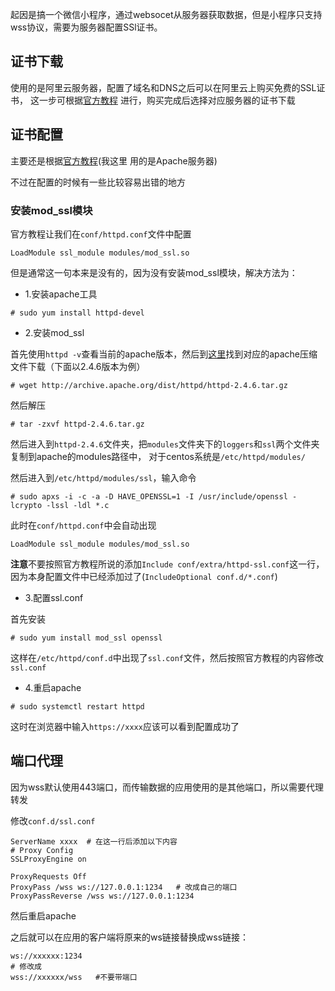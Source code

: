 起因是搞一个微信小程序，通过websocet从服务器获取数据，但是小程序只支持wss协议，需要为服务器配置SSl证书。

## 证书下载

使用的是阿里云服务器，配置了域名和DNS之后可以在阿里云上购买免费的SSL证书，
这一步可根据[官方教程](https://help.aliyun.com/document_detail/144488.html?spm=a2c4g.11186623.2.13.331847b9jG38UW#task-2345554)
进行，购买完成后选择对应服务器的证书下载

## 证书配置

主要还是根据[官方教程](https://help.aliyun.com/document_detail/98727.html?spm=a2c4g.11186623.2.17.6e0227e72ZGADI#concept-zsp-d1x-yfb)(我这里
用的是Apache服务器)

不过在配置的时候有一些比较容易出错的地方

### 安装mod_ssl模块

官方教程让我们在`conf/httpd.conf`文件中配置
```
LoadModule ssl_module modules/mod_ssl.so
```

但是通常这一句本来是没有的，因为没有安装mod_ssl模块，解决方法为：

- 1.安装apache工具
```
# sudo yum install httpd-devel
```

- 2.安装mod_ssl

首先使用`httpd -v`查看当前的apache版本，然后到[这里](http://archive.apache.org/dist/httpd/)找到对应的apache压缩文件下载（下面以2.4.6版本为例）
```
# wget http://archive.apache.org/dist/httpd/httpd-2.4.6.tar.gz
```

然后解压
```
# tar -zxvf httpd-2.4.6.tar.gz
```

然后进入到`httpd-2.4.6`文件夹，把`modules`文件夹下的`loggers`和`ssl`两个文件夹复制到apache的modules路径中，
对于centos系统是`/etc/httpd/modules/`

然后进入到`/etc/httpd/modules/ssl`，输入命令
```
# sudo apxs -i -c -a -D HAVE_OPENSSL=1 -I /usr/include/openssl -lcrypto -lssl -ldl *.c
```

此时在`conf/httpd.conf`中会自动出现
```
LoadModule ssl_module modules/mod_ssl.so
```

**注意**不要按照官方教程所说的添加`Include conf/extra/httpd-ssl.conf`这一行，因为本身配置文件中已经添加过了(`IncludeOptional conf.d/*.conf`)

- 3.配置ssl.conf

首先安装
```
# sudo yum install mod_ssl openssl
```

这样在`/etc/httpd/conf.d`中出现了`ssl.conf`文件，然后按照官方教程的内容修改`ssl.conf`

- 4.重启apache
```
# sudo systemctl restart httpd
```

这时在浏览器中输入`https://xxxx`应该可以看到配置成功了

## 端口代理

因为wss默认使用443端口，而传输数据的应用使用的是其他端口，所以需要代理转发

修改`conf.d/ssl.conf`

```
ServerName xxxx  # 在这一行后添加以下内容
# Proxy Config
SSLProxyEngine on
 
ProxyRequests Off
ProxyPass /wss ws://127.0.0.1:1234   # 改成自己的端口
ProxyPassReverse /wss ws://127.0.0.1:1234
```

然后重启apache

之后就可以在应用的客户端将原来的ws链接替换成wss链接：
```
ws://xxxxxx:1234
# 修改成
wss://xxxxxx/wss   #不要带端口
```
